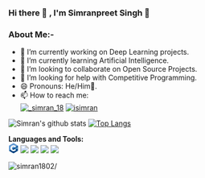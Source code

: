 ### Hi there 👋 , I'm Simranpreet Singh 👤
### About Me:-
- 🔭 I’m currently working on Deep Learning projects.
- 🌱 I’m currently learning Artificial Intelligence.
- 👯 I’m looking to collaborate on Open Source Projects.
- 🤔 I’m looking for help with Competitive Programming.
- 😄 Pronouns: He/Him👦.
- 📫 How to reach me:
<br/><a href="https://www.instagram.com/_simran_18/" target="_blank"><img align="center" src=https://cdn.jsdelivr.net/npm/simple-icons@3.0.1/icons/instagram.svg alt="_simran_18" height="20" width="20" /></a>
<a href="https://www.linkedin.com/in/isimran/" target="_blank"><img align="center" src=https://cdn.jsdelivr.net/npm/simple-icons@3.0.1/icons/linkedin.svg alt="isimran" height="20" width="20" /></a><br/>

![Simran's github stats](https://github-readme-stats.vercel.app/api?username=simran1802&show_icons=true&theme=radical) [![Top Langs](https://github-readme-stats.vercel.app/api/top-langs/?username=simran1802&layout=compact)](https://github.com/anuraghazra/github-readme-stats)

**Languages and Tools:**  
<code><img height="20" src="https://raw.githubusercontent.com/github/explore/80688e429a7d4ef2fca1e82350fe8e3517d3494d/topics/cpp/cpp.png"></code>
<code><img height="20" src="https://upload.wikimedia.org/wikipedia/commons/thumb/c/c3/Python-logo-notext.svg/165px-Python-logo-notext.svg.png"></code>
<code><img height="20" src="https://html5hive.org/wp-content/uploads/2014/06/js_800x800-619x619.jpg.webp"></code>
<code><img height="20" src="https://sentry.io/_assets/logos/django-f6f336cde20615169bbf4441c748188dd9903908bc6af952df3bd8f899c55a41.svg"></code>
<code><img height="20" src="https://avatars3.githubusercontent.com/u/18133"></code>

<p align="right">
  <img align="left" src=https://komarev.com/ghpvc/?username=simran1802 alt=simran1802/>


